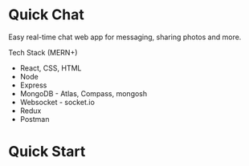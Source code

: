 # Quick Chat

Easy real-time chat web app for messaging, sharing photos and more.

Tech Stack (MERN+)

-   React, CSS, HTML
-   Node
-   Express
-   MongoDB - Atlas, Compass, mongosh
-   Websocket - socket.io
-   Redux
-   Postman

# Quick Start
